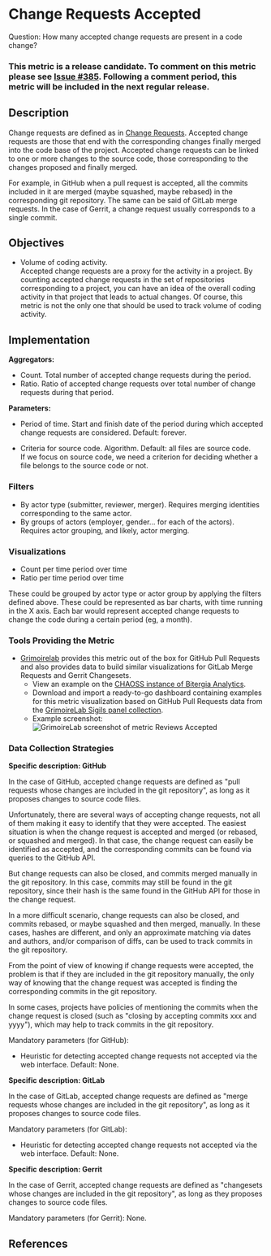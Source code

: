 # Change Requests Accepted

Question: How many accepted change requests are present in a code change?

### This metric is a release candidate. To comment on this metric please see [Issue #385](https://github.com/chaoss/wg-evolution/issues/385/). Following a comment period, this metric will be included in the next regular release.  

## Description

Change requests are defined as in [Change Requests](https://github.com/chaoss/wg-evolution/blob/master/metrics/Change_Requests.md).
Accepted change requests are those that end with the corresponding changes
finally merged into the code base of the project.
Accepted change requests can be linked to one or more changes to the source
code, those corresponding to the changes proposed and finally merged.

For example, in GitHub when a pull request is accepted, all the
commits included in it are merged (maybe squashed, maybe rebased)
in the corresponding git repository. The same can be said of
GitLab merge requests. In the case of Gerrit, a change request usually
corresponds to a single commit.


## Objectives

* Volume of coding activity.  
    Accepted change requests are a proxy for the activity in a project.
    By counting accepted change requests in the set of repositories corresponding
    to a project, you can have an idea of the overall coding activity in
    that project that leads to actual changes.
    Of course, this metric is not the only one that should be
    used to track volume of coding activity.


## Implementation

**Aggregators:**
* Count. Total number of accepted change requests during the period.
* Ratio. Ratio of accepted change requests over total number of change requests during that period.

**Parameters:**
* Period of time. Start and finish date of the period during which accepted change requests are considered. Default: forever.  

* Criteria for source code. Algorithm. Default: all files are source code.  
    If we focus on source code, we need a criterion for deciding whether a file belongs to the source code or not.


### Filters

* By actor type (submitter, reviewer, merger). Requires merging identities corresponding to the same actor.
* By groups of actors (employer, gender... for each of the actors). Requires actor grouping, and likely, actor merging.


### Visualizations

* Count per time period over time
* Ratio per time period over time

These could be grouped by actor type or actor group by applying the filters defined above.
These could be represented as bar charts, with time running in the X axis.
Each bar would represent accepted change requests to change the code
during a certain period (eg, a month).


### Tools Providing the Metric

* [Grimoirelab](https://chaoss.github.io/grimoirelab) provides this metric out of the box for GitHub Pull Requests and also provides data to build similar visualizations for GitLab Merge Requests and Gerrit Changesets.
  - View an example on the [CHAOSS instance of Bitergia Analytics](https://chaoss.biterg.io/app/kibana#/dashboard/a7b3fd70-ef16-11e8-9be6-c962f0cee9ae).  
  - Download and import a ready-to-go dashboard containing examples for this metric visualization based on GitHub Pull Requests data from the [GrimoireLab Sigils panel collection](https://chaoss.github.io/grimoirelab-sigils/panels/github-pullrequests/).
  - Example screenshot: ![GrimoireLab screenshot of metric Reviews Accepted](https://github.com/chaoss/wg-evolution/blob/master/metrics/images/reviews_accepted_GrimoireLab.png)


### Data Collection Strategies

**Specific description: GitHub**

In the case of GitHub, accepted change requests are defined as "pull requests
whose changes are included in the git repository",
as long as it proposes changes to source code files.

Unfortunately, there are several ways of accepting change requests, not
all of them making it easy to identify that they were accepted.
The easiest situation is when the change request is accepted and
merged (or rebased, or squashed and merged). In that case,
the change request can easily be identified as accepted, and
the corresponding commits can be found via queries to the GitHub API.

But change requests can also be closed, and commits merged manually in the
git repository. In this case, commits may still be found in the
git repository, since their hash is the same found in the GitHub API
for those in the change request.

In a more difficult scenario, change requests can also be closed, and commits
rebased, or maybe squashed and then merged, manually. In these cases,
hashes are different, and only an approximate matching via dates and
authors, and/or comparison of diffs, can be used to track commits in
the git repository.

From the point of view of knowing if change requests were accepted, the
problem is that if they are included in the git repository manually,
the only way of knowing that the change request was accepted is
finding the corresponding commits in the git repository.

In some cases, projects have policies of mentioning the commits
when the change request is closed (such as "closing by accepting commits
xxx and yyyy"), which may help to track commits in the git repository.

Mandatory parameters (for GitHub):

* Heuristic for detecting accepted change requests not accepted
  via the web interface. Default: None.

**Specific description: GitLab**

In the case of GitLab, accepted change requests are defined as "merge requests
whose changes are included in the git repository",
as long as it proposes changes to source code files.

Mandatory parameters (for GitLab):

* Heuristic for detecting accepted change requests not accepted
  via the web interface. Default: None.

**Specific description: Gerrit**

In the case of Gerrit, accepted change requests are defined as "changesets
whose changes are included in the git repository",
as long as they proposes changes to source code files.

Mandatory parameters (for Gerrit): None.

## References
